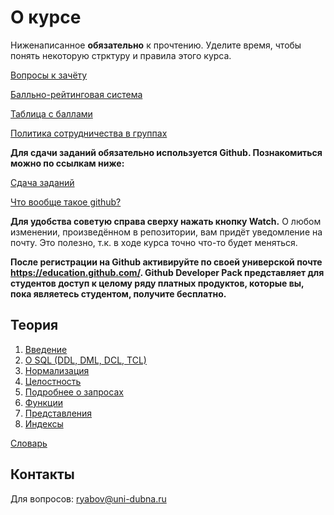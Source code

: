 # О курсе

Ниженаписанное **обязательно** к прочтению. Уделите время, чтобы понять некоторую стрктуру и правила этого курса.

[Вопросы к зачёту](./RatingSystem/Questions.md)

[Балльно-рейтинговая система](./RatingSystem)

[Таблица с баллами](https://docs.google.com/spreadsheets/d/1JnVIyw9uFKonC6uBeAOhG8Vxr3d2ssnQJXsrHJ-vVeU/edit?usp=sharing)

[Политика сотрудничества в группах](./CollaborationPolicy)

**Для сдачи заданий обязательно используется Github. Познакомиться можно по ссылкам ниже:**

[Сдача заданий](./DeliveryOfTasks)

[Что вообще такое github?](./DeliveryOfTasks/VCS.md)

**Для удобства советую справа сверху нажать кнопку Watch.** О любом изменении, произведённом в репозитории, вам придёт уведомление на почту. Это полезно, т.к. в ходе курса точно что-то будет меняться.

**После регистрации на Github активируйте по своей универской почте https://education.github.com/. Github Developer Pack представляет для студентов доступ к целому ряду платных продуктов, которые вы, пока являетесь студентом, получите бесплатно.**

## Теория

1. [Введение](./Theory/1_DBMS)
2. [О SQL (DDL, DML, DCL, TCL)](./Theory/2_SQL#sql)
3. [Нормализация](./Theory/3_Normalization#нормальные-формы)
4. [Целостность](./Theory/8_Different/Integrity.md#целостность)
5. [Подробнее о запросах](./Theory/5_Queries#queries)
6. [Функции](./Theory/6_Functions#функции)
7. [Представления](./Theory/4_Views#views)
8. [Индексы](./Theory/8_Different/Index.md#индексы)

[Словарь](./Theory/9_Glossary#словарь)

## Контакты

Для вопросов: ryabov@uni-dubna.ru
